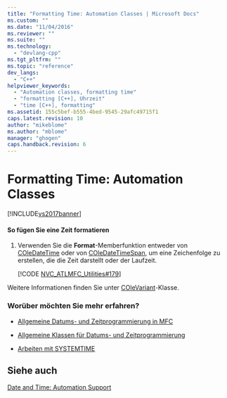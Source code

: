 ```yaml
---
title: "Formatting Time: Automation Classes | Microsoft Docs"
ms.custom: ""
ms.date: "11/04/2016"
ms.reviewer: ""
ms.suite: ""
ms.technology: 
  - "devlang-cpp"
ms.tgt_pltfrm: ""
ms.topic: "reference"
dev_langs: 
  - "C++"
helpviewer_keywords: 
  - "Automation classes, formatting time"
  - "formatting [C++], Uhrzeit"
  - "time [C++], formatting"
ms.assetid: 155c5bef-b555-4bed-9545-29afc49715f1
caps.latest.revision: 10
author: "mikeblome"
ms.author: "mblome"
manager: "ghogen"
caps.handback.revision: 6
---
```

# Formatting Time: Automation Classes
[!INCLUDE[vs2017banner](../assembler/inline/includes/vs2017banner.md)]

#### So fügen Sie eine Zeit formatieren  
  
1.  Verwenden Sie die **Format**\-Memberfunktion entweder von [COleDateTime](../atl-mfc-shared/reference/coledatetime-class.md) oder von [COleDateTimeSpan](../atl-mfc-shared/reference/coledatetimespan-class.md), um eine Zeichenfolge zu erstellen, die die Zeit darstellt oder der Laufzeit.  
  
     [!CODE [NVC_ATLMFC_Utilities#179](../CodeSnippet/VS_Snippets_Cpp/NVC_ATLMFC_Utilities#179)]  
  
 Weitere Informationen finden Sie unter [COleVariant](../mfc/reference/colevariant-class.md)\-Klasse.  
  
### Worüber möchten Sie mehr erfahren?  
  
-   [Allgemeine Datums\- und Zeitprogrammierung in MFC](../atl-mfc-shared/date-and-time.md)  
  
-   [Allgemeine Klassen für Datums\- und Zeitprogrammierung](../atl-mfc-shared/date-and-time-general-purpose-classes.md)  
  
-   [Arbeiten mit SYSTEMTIME](../atl-mfc-shared/date-and-time-systemtime-support.md)  
  
## Siehe auch  
 [Date and Time: Automation Support](../atl-mfc-shared/date-and-time-automation-support.md)